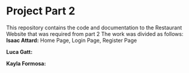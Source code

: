 # Project Part 2
This repository contains the code and documentation to the Restaurant Website that was required from part 2 
The work was divided as follows:
**Isaac Attard:** Home Page, Login Page, Register Page

**Luca Gatt:**    

**Kayla Formosa:**   
